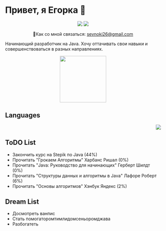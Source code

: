 # Привет, я Егорка 👋

<p align='center'>
 <a href="https://t.me/nokisssev"><img src="https://img.shields.io/badge/Telegram-2CA5E0?style=for-the-badge&logo=telegram&logoColor=white"></a>
 <a href="https://steamcommunity.com/id/nokisev/"><img src="https://img.shields.io/badge/Steam-000000?style=for-the-badge&logo=steam&logoColor=white"></a>
</p>
<p align='center'>  
 📧Как со мной связаться: <a href="mailto:sevnoki26@gmail.com">sevnoki26@gmail.com</a>
</p>


Начинающий разработчик на Java. Хочу оттачивать свои навыки и совершенствоваться в разных направлениях.

<p align = 'center'>
 <a href="https://github-readme-stats.vercel.app/api?username=nokisev&show_icons=false&count_private=true&theme=dracula"><img height=150 src="https://github-readme-stats.vercel.app/api?username=nokisev&show_icons=false&count_private=true&theme=dracula" /> </a>
</p>
<h2>Languages</h2>
<p align = 'right'>
 <a href="https://github.com/nokisev">
  <img src="https://skillicons.dev/icons?i=cs,java,html,css,js">
 </a>
</p>
<h2>ToDO List</h2>
<ul>
 <li>Закончить курс на Stepik по Java (44%)</li>
 <li>Прочитать "Грокаем Алгоритмы" Харбанс Ришал (0%)</li>
 <li>Прочитать "Java: Руководство для начинающих" Герберт Шилдт (0%)</li>
 <li>Прочитать "Структуры данных и алгоритмы в Java" Лафоре Роберт (6%)</li>
 <li>Прочитать "Основы алгоритмов" Хэнбук Яндекс (2%)</li>
</ul>
<h2>Dream List</h2>
<ul>
 <li>Досмотреть ванпис</li>
 <li>Стать помогаторомтимлидомсеньоромджава</li>
 <li>Разбогатеть</li>
</ul>
